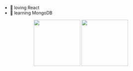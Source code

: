 - :telescope: loving React
- :seedling: learning MongoDB
<p align='center'>
  <img src="https://github-readme-stats.vercel.app/api?username=AshokJammu&theme=tokyonight&show_icons=true&count_private=true" height="150px"/>
  <img src="https://github-readme-stats.vercel.app/api/top-langs/?username=AshokJammu&theme=tokyonight" height="150px"/>
</P>
